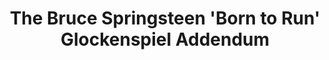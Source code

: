 ---
ee_id: '5'
site: '1'
type: '2'
url: 2006-008-the-bruce-springsteen-born-to-run-glockenspiel-addendum
title: The Bruce Springsteen 'Born to Run' Glockenspiel Addendum
year: '2009'
display_year: '2006'
medium: Performance for solo glockenspiel and optional electronics
dims:
pitch: "​Live performances of The Bruce Springsteen Glockenspiel Addendum."
ps: '<p>Above: performance of the complete 43 minute The Bruce Springsteen Born to
  Run Glockenspiel Addendum @ Light Industry in Brooklyn (original ‘blog’ invite <a
  href="http://www.coryarcangel.com/news/2008/07/content-producer-new-york-august-5-8pm/">here</a>).'
live_url:
related:
youtube: https://www.youtube.com/playlist?list=PLIVciZ6unaZT0iTIRgMD397O33Mgueva5
related_code:
imgs: glockenspiel-2006-008-light-industry-performance-view-1-database-DC.jpg
subheading: "(Performance)"
download:
add_credit:
add_credits:
commission:
layout: things-i-made
---